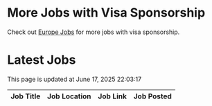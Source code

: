 # More Jobs with Visa Sponsorship

Check out [Europe Jobs](https://github.com/sureshparimi/europejobs#latest-jobs) for more jobs with visa sponsorship.

# Latest Jobs

This page is updated at June 17, 2025 22:03:17

| Job Title | Job Location | Job Link | Job Posted |
| --- | --- | --- | --- |
